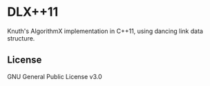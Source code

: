 # DLX++11

Knuth's AlgorithmX implementation in C++11, using dancing link data structure.

## License

GNU General Public License v3.0
